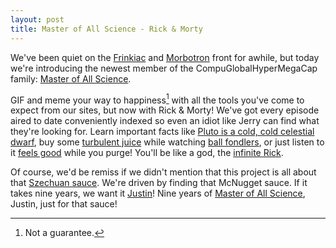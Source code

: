 ```yaml
---
layout: post
title: Master of All Science - Rick & Morty
---
```


We've been quiet on the [Frinkiac](https://frinkiac.com) and [Morbotron](https://morbotron.com) front for awhile, but today we're introducing the newest member of the CompuGlobalHyperMegaCap family: [Master of All Science](https://masterofallscience.com).

GIF and meme your way to happiness[^1] with all the tools you've come to expect from our sites, but now with Rick & Morty! We've got every episode aired to date conveniently indexed so even an idiot like Jerry can find what they're looking for. Learn important facts like [Pluto is a cold, cold celestial dwarf](https://masterofallscience.com/?q=pluto%20is%20a%20cold%20celestial%20dwarf), buy some [turbulent juice](https://masterofallscience.com/?q=turbulent%20juice) while watching [ball fondlers](https://masterofallscience.com/?q=ball%20fondlers), or just listen to it [feels good](https://masterofallscience.com/?q=feels%20good) while you purge! You'll be like a god, the [infinite Rick](https://masterofallscience.com/?q=infinite%20rick).

Of course, we'd be remiss if we didn't mention that this project is all about that [Szechuan sauce](https://masterofallscience.com/?q=szechuan%20sauce). We're driven by finding that McNugget sauce. If it takes nine years, we want it [Justin](https://twitter.com/JustinRoiland/status/891521911460470784)! Nine years of [Master of All Science](https://masterofallscience.com), Justin, just for that sauce!

[^1]: Not a guarantee.
